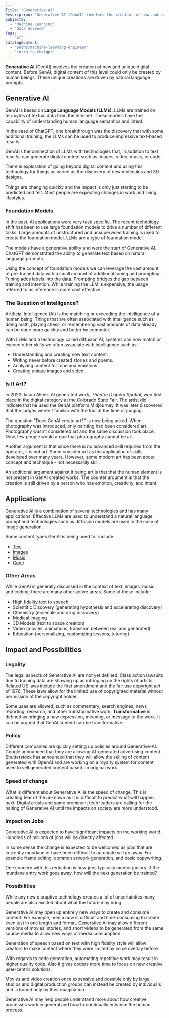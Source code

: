 ```yaml
---
Title: 'Generative-AI'
Description: 'Generative AI (GenAI) involves the creation of new and unique digital content. Before GenAI digital content of this level could only be created by human beings. These unique creations are driven by natural language prompts.'
Subjects:
  - 'Machine Learning'
  - 'Data Science'
Tags:
  - 'AI'
CatalogContent:
  - 'paths/machine-learning-engineer'
  - 'intro-to-chatgpt'
---
```


**Generative AI** (GenAI) involves the creation of new and unique digital content. Before GenAI, digital content of this level could only be created by human beings. These unique creations are driven by natural language prompts.

## Generative AI

GenAI is based on **Large Language Models (LLMs)**. LLMs are trained on terabytes of textual data from the Internet. These models have the capability of understanding human language semantics and intent.

In the case of ChatGPT, one breakthrough was the discovery that with some additional training, the LLMs can be used to produce impressive text-based results.

GenAI is the connection of LLMs with technologies that, in addition to text results, can generate digital content such as images, video, music, or code.

There is exploration of going beyond digital content and using this technology for things as varied as the discovery of new molecules and 3D designs.

Things are changing quickly and the impact is only just starting to be predicted and felt. Most people are expecting changes in work and living lifestyles.

### Foundation Models

In the past, AI applications were very task specific. The recent technology shift has been to use large foundation models to drive a number of different tasks. Large amounts of unstructured and unsupervised training is used to create the foundation model. LLMs are a type of foundation model.

The models have a generative ability and were the start of Generative AI. ChatGPT demonstrated the ability to generate text based on natural language prompts.

Using the concept of foundation models we can leverage the vast amount of pre-trained data with a small amount of additional tuning and prompting. Tuning adds labels into the data. Prompting bridges the gap between training and intention. While training the LLM is expensive, the usage referred to as inference is more cost effective.

### The Question of Intelligence?

Artificial Intelligence (AI) is the matching or exceeding the intelligence of a human being. Things that are often associated with intelligence such as doing math, playing chess, or remembering vast amounts of data already can be done more quickly and better by computer.

With LLMs and a technology called diffusion AI, systems can now match or exceed other skills we often associate with intelligence such as:

- Understanding and creating new text content.
- Writing never before created stories and poems.
- Analyzing content for tone and emotions.
- Creating unique images and video.

### Is It Art?

In 2022 Jason Allen’s AI generated work, _Théâtre D’opéra Spatial_, won first place in the digital category at the Colorado State Fair. The artist did indicate that he used the GenAI platform Midjourney. It was later discovered that the judges weren't familiar with the tool at the time of judging.

The question "Does GenAI create art?" is now being asked. When photography was introduced, only painting had been considered art. Photography wasn't considered art and the same discussion took place. Now, few people would argue that photography cannot be art.

Another argument is that since there is no advanced skill required from the operator, it is not art. Some consider art as the application of skills developed over many years. However, some modern art has been about concept and technique - not necessarily skill.

An additional argument against it being art is that that the human element is not present in GenAI created works. The counter argument is that the creation is still driven by a person who has emotion, creativity, and intent.

## Applications

Generative AI is a combination of several technologies and has many applications. Effective LLMs are used to understand a natural language prompt and technologies such as diffusion models are used in the case of image generation.

Some content types GenAI is being used for include:

- [Text](https://www.codecademy.com/resources/docs/ai/generative-ai/text)
- [Images](https://www.codecademy.com/resources/docs/ai/generative-ai/images)
- [Music](https://www.codecademy.com/resources/docs/ai/generative-ai/music)
- [Code](https://www.codecademy.com/resources/docs/ai/generative-ai/code)

### Other Areas

While GenAI is generally discussed in the context of text, images, music, and coding, there are many other active areas. Some of these include:

- High fidelity text to speech
- Scientific Discovery (generating hypothesis and accelerating discovery)
- Chemistry (molecule and drug discovery)
- Medical imaging
- 3D Models (text to space creation)
- Video (movies, animations, transition between real and generated)
- Education (personalizing, customizing lessons, tutoring)

## Impact and Possibilities

### Legality

The legal aspects of Generative AI are not yet defined. Class action lawsuits due to training data are showing up as infringing on the rights of artists. Related US laws include the first amendment and the fair use copyright act of 1976. These laws allow for the limited use of copyrighted material without permission of the copyright holder.

Some uses are allowed, such as commentary, search engines, news reporting, research, and other transformative work. **Transformative** is defined as bringing a new expression, meaning, or message to the work. It can be argued that GenAI content can be transformative.

### Policy

Different companies are quickly setting up policies around Generative-AI. Google announced that they are allowing AI-generated advertising content. Shutterstock has announced that they will allow the selling of content generated with OpenAI and are working on a royalty system for content used to sell generated content based on original work.

### Speed of change

What is different about Generative AI is the speed of change. This is creating fear of the unknown as it is difficult to predict what will happen next. Digital artists and some prominent tech leaders are calling for the halting of Generative AI until the impacts on society are more understood.

### Impact on Jobs

Generative AI is expected to have significant impacts on the working world. Hundreds of millions of jobs will be directly affected.

In some sense the change is expected to be welcomed as jobs that are currently mundane or have been difficult to automate will go away. For example frame editing, common artwork generation, and basic copywriting.

One concern with this reduction is how jobs typically mentor juniors. If the mundane entry work goes away, how will the next generation be trained?

### Possibilities

While any new disruptive technology creates a lot of uncertainties many people are also excited about what the future may bring.

Generative AI may open up entirely new ways to create and consume content. For example, media now is difficult and time-consuming to create even just in one length and format. Generative AI may allow different versions of movies, stories, and short videos to be generated from the same source media to allow new ways of media consumption.

Generation of speech based on text with high fidelity style will allow creators to make content where they were limited by voice overlay before.

With regards to code generation, automating repetitive work may result in higher quality code. Also it gives coders more time to focus on new creative user-centric solutions.

Movies and video creation once expensive and possible only by large studios and digital production groups can instead be created by individuals and is bound only by their imagination.

Generative AI may help people understand more about how creative processes work in general and how to continually enhance the human process.
